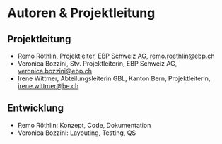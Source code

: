 # Autoren & Projektleitung

## Projektleitung

- Remo Röthlin, Projektleiter, EBP Schweiz AG, [remo.roethlin\@ebp.ch](mailto:remo.roethlin@ebp.ch)
- Veronica Bozzini, Stv. Projektleiterin, EBP Schweiz AG, [veronica.bozzini\@ebp.ch](mailto:veronica.bozzini@ebp.ch)
- Irene Wittmer, Abteilungsleiterin GBL, Kanton Bern, Projektleiterin, [irene.wittmer\@be.ch](mailto:irene.wittmer@be.ch)

## Entwicklung

- Remo Röthlin: Konzept, Code, Dokumentation
- Veronica Bozzini: Layouting, Testing, QS
